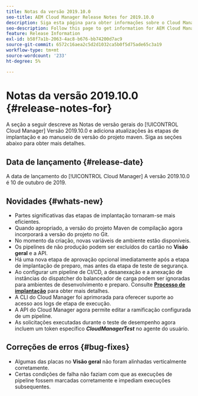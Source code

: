 ```yaml
---
title: Notas da versão 2019.10.0
seo-title: AEM Cloud Manager Release Notes for 2019.10.0
description: Siga esta página para obter informações sobre o Cloud Manager Versão 2019.10.0.
seo-description: Follow this page to get information for AEM Cloud Manager Release 2019.10.0.
feature: Release Information
exl-id: b58f7a1b-2063-4ac8-b676-bb74200d7ac9
source-git-commit: 6572c16aea2c5d2d1032ca5b0f5d75ade65c3a19
workflow-type: tm+mt
source-wordcount: '233'
ht-degree: 5%

---
```


# Notas da versão 2019.10.0 {#release-notes-for}

A seção a seguir descreve as Notas de versão gerais do [!UICONTROL Cloud Manager] Versão 2019.10.0 e adiciona atualizações às etapas de implantação e ao manuseio de versão do projeto maven.
Siga as seções abaixo para obter mais detalhes.

## Data de lançamento {#release-date}

A data de lançamento do [!UICONTROL Cloud Manager] A versão 2019.10.0 é 10 de outubro de 2019.

## Novidades {#whats-new}

* Partes significativas das etapas de implantação tornaram-se mais eficientes.
* Quando apropriado, a versão do projeto Maven de compilação agora incorporará a versão do projeto no Git.
* No momento da criação, novas variáveis de ambiente estão disponíveis.
* Os pipelines de não produção podem ser excluídos do cartão no **Visão geral** e a API.
* Há uma nova etapa de aprovação opcional imediatamente após a etapa de implantação de preparo, mas antes da etapa de teste de segurança.
* Ao configurar um pipeline de CI/CD, a desanexação e a anexação de instâncias do dispatcher do balanceador de carga podem ser ignoradas para ambientes de desenvolvimento e preparo.
Consulte **[Processo de implantação](/help/using/code-deployment.md)** para obter mais detalhes.
* A CLI do Cloud Manager foi aprimorada para oferecer suporte ao acesso aos logs de etapa de execução.
* A API do Cloud Manager agora permite editar a ramificação configurada de um pipeline.
* As solicitações executadas durante o teste de desempenho agora incluem um token específico ***CloudManagerTest*** no agente do usuário.

## Correções de erros {#bug-fixes}

* Algumas das placas no **Visão geral** não foram alinhadas verticalmente corretamente.
* Certas condições de falha não faziam com que as execuções de pipeline fossem marcadas corretamente e impediam execuções subsequentes.
